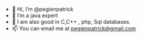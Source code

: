 - 👋 Hi, I’m @pegienpatrick
- 👀 I’m a java expert
- 🌱 I am also good in C,C++ , php, Sql databases.
- 📫 You can email me at pegienpatrick@gmail.com

<!---
pegienpatrick/pegienpatrick is a ✨ special ✨ repository because its `README.md` (this file) appears on your GitHub profile.
You can click the Preview link to take a look at your changes.
--->
